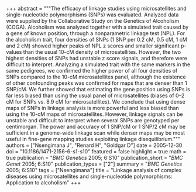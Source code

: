 +++
abstract = """The efficacy of linkage studies using microsatellites and single-nucleotide polymorphisms (SNPs) was evaluated. Analyzed data were supplied by the Collaborative Study on the Genetics of Alcoholism (COGA). Alcoholism was analyzed together with a simulated trait caused by a gene of known position, through a nonparametric linkage test (NPL). For the alcoholism trait, four densities of SNPs (1 SNP per 0.2 cM, 0.5 cM, 1 cM and 2 cM) showed higher peaks of NPL z scores and smaller significant p-values than the usual 10-cM density of microsatellites. However, the two highest densities of SNPs had unstable z score signals, and therefore were difficult to interpret. Analyzing a simulated trait with the same markers in the same pedigrees, we confirmed the higher power of all four densities of SNPs compared to the 10-cM microsatellites panel, although the existence of other confounding peaks was confirmed for maps that are denser than 1 SNP/cM. We further showed that estimating the gene position using SNPs is far less biased than using the usual panel of microsatellites (biases of 0–2 cM for SNPs vs. 8.9 cM for microsatellites). We conclude that using dense maps of SNPs in linkage analysis is more powerful and less biased than using the 10-cM maps of microsatellites. However, linkage signals can be unstable and difficult to interpret when several SNPs are genotyped per centimorgan. The power and accuracy of 1 SNP/cM or 1 SNP/2 cM may be sufficient in a genome-wide linkage scan while denser maps may be most useful in fine-gene mapping studies exploiting linkage disequilibrium."""
authors = ["Nsengimana J", "Renard H", "Goldgar D"]
date = 2005-12-30
doi = "10.1186/1471-2156-6-s1-s10"
featured = false
highlight = true
math = true
publication = "*BMC Genetics* 2005; 6:S10"
publication_short = "*BMC Genet* 2005; 6:S10"
publication_types = ["2"]
summary = "*BMC Genetics* 2005; 6:S10"
tags = ["Nsengimana"]
title = "Linkage analysis of complex diseases using microsatellites and single-nucleotide polymorphisms: Application to alcoholism"
+++
